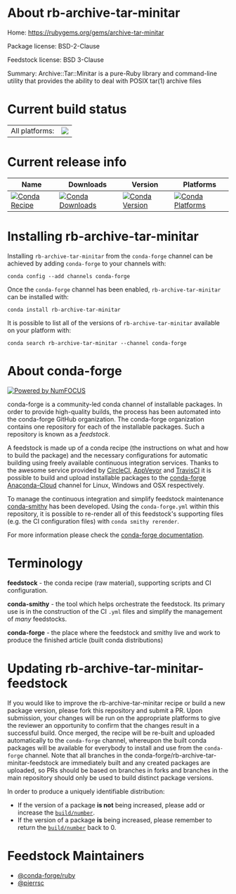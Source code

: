 About rb-archive-tar-minitar
============================

Home: https://rubygems.org/gems/archive-tar-minitar

Package license: BSD-2-Clause

Feedstock license: BSD 3-Clause

Summary: Archive::Tar::Minitar is a pure-Ruby library and command-line utility that provides the ability to deal with POSIX tar(1) archive files



Current build status
====================


<table><tr><td>All platforms:</td>
    <td>
      <a href="https://dev.azure.com/conda-forge/feedstock-builds/_build/latest?definitionId=7789&branchName=master">
        <img src="https://dev.azure.com/conda-forge/feedstock-builds/_apis/build/status/rb-archive-tar-minitar-feedstock?branchName=master">
      </a>
    </td>
  </tr>
</table>

Current release info
====================

| Name | Downloads | Version | Platforms |
| --- | --- | --- | --- |
| [![Conda Recipe](https://img.shields.io/badge/recipe-rb--archive--tar--minitar-green.svg)](https://anaconda.org/conda-forge/rb-archive-tar-minitar) | [![Conda Downloads](https://img.shields.io/conda/dn/conda-forge/rb-archive-tar-minitar.svg)](https://anaconda.org/conda-forge/rb-archive-tar-minitar) | [![Conda Version](https://img.shields.io/conda/vn/conda-forge/rb-archive-tar-minitar.svg)](https://anaconda.org/conda-forge/rb-archive-tar-minitar) | [![Conda Platforms](https://img.shields.io/conda/pn/conda-forge/rb-archive-tar-minitar.svg)](https://anaconda.org/conda-forge/rb-archive-tar-minitar) |

Installing rb-archive-tar-minitar
=================================

Installing `rb-archive-tar-minitar` from the `conda-forge` channel can be achieved by adding `conda-forge` to your channels with:

```
conda config --add channels conda-forge
```

Once the `conda-forge` channel has been enabled, `rb-archive-tar-minitar` can be installed with:

```
conda install rb-archive-tar-minitar
```

It is possible to list all of the versions of `rb-archive-tar-minitar` available on your platform with:

```
conda search rb-archive-tar-minitar --channel conda-forge
```


About conda-forge
=================

[![Powered by NumFOCUS](https://img.shields.io/badge/powered%20by-NumFOCUS-orange.svg?style=flat&colorA=E1523D&colorB=007D8A)](http://numfocus.org)

conda-forge is a community-led conda channel of installable packages.
In order to provide high-quality builds, the process has been automated into the
conda-forge GitHub organization. The conda-forge organization contains one repository
for each of the installable packages. Such a repository is known as a *feedstock*.

A feedstock is made up of a conda recipe (the instructions on what and how to build
the package) and the necessary configurations for automatic building using freely
available continuous integration services. Thanks to the awesome service provided by
[CircleCI](https://circleci.com/), [AppVeyor](https://www.appveyor.com/)
and [TravisCI](https://travis-ci.org/) it is possible to build and upload installable
packages to the [conda-forge](https://anaconda.org/conda-forge)
[Anaconda-Cloud](https://anaconda.org/) channel for Linux, Windows and OSX respectively.

To manage the continuous integration and simplify feedstock maintenance
[conda-smithy](https://github.com/conda-forge/conda-smithy) has been developed.
Using the ``conda-forge.yml`` within this repository, it is possible to re-render all of
this feedstock's supporting files (e.g. the CI configuration files) with ``conda smithy rerender``.

For more information please check the [conda-forge documentation](https://conda-forge.org/docs/).

Terminology
===========

**feedstock** - the conda recipe (raw material), supporting scripts and CI configuration.

**conda-smithy** - the tool which helps orchestrate the feedstock.
                   Its primary use is in the construction of the CI ``.yml`` files
                   and simplify the management of *many* feedstocks.

**conda-forge** - the place where the feedstock and smithy live and work to
                  produce the finished article (built conda distributions)


Updating rb-archive-tar-minitar-feedstock
=========================================

If you would like to improve the rb-archive-tar-minitar recipe or build a new
package version, please fork this repository and submit a PR. Upon submission,
your changes will be run on the appropriate platforms to give the reviewer an
opportunity to confirm that the changes result in a successful build. Once
merged, the recipe will be re-built and uploaded automatically to the
`conda-forge` channel, whereupon the built conda packages will be available for
everybody to install and use from the `conda-forge` channel.
Note that all branches in the conda-forge/rb-archive-tar-minitar-feedstock are
immediately built and any created packages are uploaded, so PRs should be based
on branches in forks and branches in the main repository should only be used to
build distinct package versions.

In order to produce a uniquely identifiable distribution:
 * If the version of a package **is not** being increased, please add or increase
   the [``build/number``](https://conda.io/docs/user-guide/tasks/build-packages/define-metadata.html#build-number-and-string).
 * If the version of a package **is** being increased, please remember to return
   the [``build/number``](https://conda.io/docs/user-guide/tasks/build-packages/define-metadata.html#build-number-and-string)
   back to 0.

Feedstock Maintainers
=====================

* [@conda-forge/ruby](https://github.com/conda-forge/ruby/)
* [@pierrsc](https://github.com/pierrsc/)

